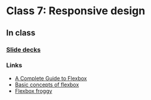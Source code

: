 # Class 7: Responsive design

## In class
### [Slide decks](https://github.com/brmayes/jour352/tree/master/_classes/class-5)

### Links
* [A Complete Guide to Flexbox](https://css-tricks.com/snippets/css/a-guide-to-flexbox/)
* [Basic concepts of flexbox](https://developer.mozilla.org/en-US/docs/Web/CSS/CSS_Flexible_Box_Layout/Basic_Concepts_of_Flexbox)
* [Flexbox froggy](http://flexboxfroggy.com/)

<!-- ## Homework
### Textbook readings
* Layout: 358-404
* Images: 406-426 -->

<!-- ### Assignments
* Portfolio website sketches and design basics
* Recreate a menu -->
